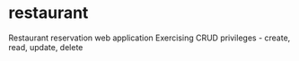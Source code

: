 # restaurant
Restaurant reservation web application 
Exercising CRUD privileges - create, read, update, delete


